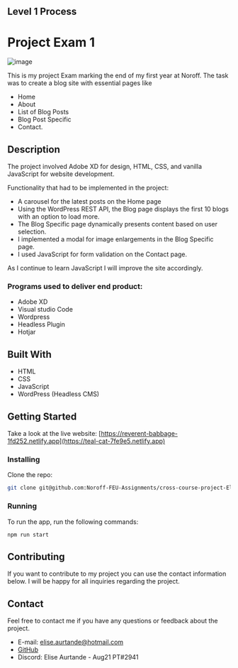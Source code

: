 

## Level 1 Process
# Project Exam 1

![image](https://www.elise-aurtande.no/portfolio/wp-content/uploads/2023/06/Viken-Weiby-CabinLife-screenshot-home-small-1.jpg)

This is my project Exam marking the end of my first year at Noroff. The task was to create a blog site with essential pages like 
- Home
- About
- List of Blog Posts
- Blog Post Specific
- Contact. 

## Description
The project involved Adobe XD for design, HTML, CSS, and vanilla JavaScript for website development.

Functionality that had to be implemented in the project: 
- A carousel for the latest posts on the Home page 
- Using the WordPress REST API, the Blog page displays the first 10 blogs with an option to load more.
- The Blog Specific page dynamically presents content based on user selection.
- I implemented a modal for image enlargements in the Blog Specific page.
- I used JavaScript for form validation on the Contact page.  

As I continue to learn JavaScript I will improve the site accordingly.

### Programs used to deliver end product:
- Adobe XD
- Visual studio Code
- Wordpress
- Headless Plugin
- Hotjar

## Built With
- HTML
- CSS
- JavaScript
- WordPress (Headless CMS)

## Getting Started
Take a look at the live website: [https://reverent-babbage-1fd252.netlify.app](https://teal-cat-7fe9e5.netlify.app)

### Installing
Clone the repo:
```bash
git clone git@github.com:Noroff-FEU-Assignments/cross-course-project-EliseAur.git
```
### Running
To run the app, run the following commands:
```bash
npm run start
```

## Contributing
If you want to contribute to my project you can use the contact information below. 
I will be happy for all inquiries regarding the project.

## Contact
Feel free to contact me if you have any questions or feedback about the project.
- E-mail: elise.aurtande@hotmail.com
- [GitHub](www.github.com/EliseAur)
- Discord: Elise Aurtande - Aug21 PT#2941
